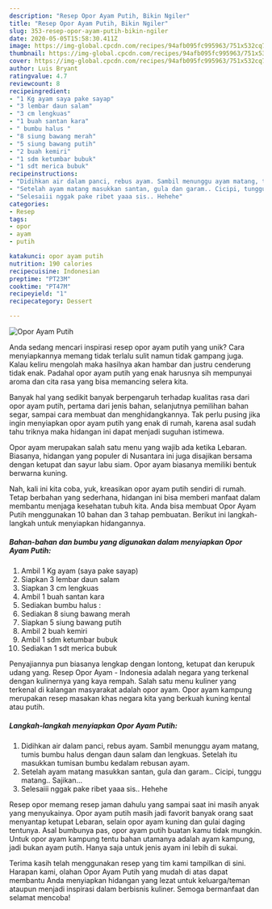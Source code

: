 ```yaml
---
description: "Resep Opor Ayam Putih, Bikin Ngiler"
title: "Resep Opor Ayam Putih, Bikin Ngiler"
slug: 353-resep-opor-ayam-putih-bikin-ngiler
date: 2020-05-05T15:58:30.411Z
image: https://img-global.cpcdn.com/recipes/94afb095fc995963/751x532cq70/opor-ayam-putih-foto-resep-utama.jpg
thumbnail: https://img-global.cpcdn.com/recipes/94afb095fc995963/751x532cq70/opor-ayam-putih-foto-resep-utama.jpg
cover: https://img-global.cpcdn.com/recipes/94afb095fc995963/751x532cq70/opor-ayam-putih-foto-resep-utama.jpg
author: Luis Bryant
ratingvalue: 4.7
reviewcount: 8
recipeingredient:
- "1 Kg ayam saya pake sayap"
- "3 lembar daun salam"
- "3 cm lengkuas"
- "1 buah santan kara"
- " bumbu halus "
- "8 siung bawang merah"
- "5 siung bawang putih"
- "2 buah kemiri"
- "1 sdm ketumbar bubuk"
- "1 sdt merica bubuk"
recipeinstructions:
- "Didihkan air dalam panci, rebus ayam. Sambil menunggu ayam matang, tumis bumbu halus dengan daun salam dan lengkuas. Setelah itu masukkan tumisan bumbu kedalam rebusan ayam."
- "Setelah ayam matang masukkan santan, gula dan garam.. Cicipi, tunggu matang.. Sajikan..."
- "Selesaiii nggak pake ribet yaaa sis.. Hehehe"
categories:
- Resep
tags:
- opor
- ayam
- putih

katakunci: opor ayam putih 
nutrition: 190 calories
recipecuisine: Indonesian
preptime: "PT23M"
cooktime: "PT47M"
recipeyield: "1"
recipecategory: Dessert

---
```



![Opor Ayam Putih](https://img-global.cpcdn.com/recipes/94afb095fc995963/751x532cq70/opor-ayam-putih-foto-resep-utama.jpg)

Anda sedang mencari inspirasi resep opor ayam putih yang unik? Cara menyiapkannya memang tidak terlalu sulit namun tidak gampang juga. Kalau keliru mengolah maka hasilnya akan hambar dan justru cenderung tidak enak. Padahal opor ayam putih yang enak harusnya sih mempunyai aroma dan cita rasa yang bisa memancing selera kita.

Banyak hal yang sedikit banyak berpengaruh terhadap kualitas rasa dari opor ayam putih, pertama dari jenis bahan, selanjutnya pemilihan bahan segar, sampai cara membuat dan menghidangkannya. Tak perlu pusing jika ingin menyiapkan opor ayam putih yang enak di rumah, karena asal sudah tahu triknya maka hidangan ini dapat menjadi suguhan istimewa.

Opor ayam merupakan salah satu menu yang wajib ada ketika Lebaran. Biasanya, hidangan yang populer di Nusantara ini juga disajikan bersama dengan ketupat dan sayur labu siam. Opor ayam biasanya memiliki bentuk berwarna kuning.


Nah, kali ini kita coba, yuk, kreasikan opor ayam putih sendiri di rumah. Tetap berbahan yang sederhana, hidangan ini bisa memberi manfaat dalam membantu menjaga kesehatan tubuh kita. Anda bisa membuat Opor Ayam Putih menggunakan 10 bahan dan 3 tahap pembuatan. Berikut ini langkah-langkah untuk menyiapkan hidangannya.

<!--inarticleads1-->

##### Bahan-bahan dan bumbu yang digunakan dalam menyiapkan Opor Ayam Putih:

1. Ambil 1 Kg ayam (saya pake sayap)
1. Siapkan 3 lembar daun salam
1. Siapkan 3 cm lengkuas
1. Ambil 1 buah santan kara
1. Sediakan  bumbu halus :
1. Sediakan 8 siung bawang merah
1. Siapkan 5 siung bawang putih
1. Ambil 2 buah kemiri
1. Ambil 1 sdm ketumbar bubuk
1. Sediakan 1 sdt merica bubuk


Penyajiannya pun biasanya lengkap dengan lontong, ketupat dan kerupuk udang yang. Resep Opor Ayam - Indonesia adalah negara yang terkenal dengan kulinernya yang kaya rempah. Salah satu menu kuliner yang terkenal di kalangan masyarakat adalah opor ayam. Opor ayam kampung merupakan resep masakan khas negara kita yang berkuah kuning kental atau putih. 

<!--inarticleads2-->

##### Langkah-langkah menyiapkan Opor Ayam Putih:

1. Didihkan air dalam panci, rebus ayam. Sambil menunggu ayam matang, tumis bumbu halus dengan daun salam dan lengkuas. Setelah itu masukkan tumisan bumbu kedalam rebusan ayam.
1. Setelah ayam matang masukkan santan, gula dan garam.. Cicipi, tunggu matang.. Sajikan...
1. Selesaiii nggak pake ribet yaaa sis.. Hehehe


Resep opor memang resep jaman dahulu yang sampai saat ini masih anyak yang menyukainya. Opor ayam putih masih jadi favorit banyak orang saat menyantap ketupat Lebaran, selain opor ayam kuning dan gulai daging tentunya. Asal bumbunya pas, opor ayam putih buatan kamu tidak mungkin. Untuk opor ayam kampung tentu bahan utamanya adalah ayam kampung, jadi bukan ayam putih. Hanya saja untuk jenis ayam ini lebih di sukai. 

Terima kasih telah menggunakan resep yang tim kami tampilkan di sini. Harapan kami, olahan Opor Ayam Putih yang mudah di atas dapat membantu Anda menyiapkan hidangan yang lezat untuk keluarga/teman ataupun menjadi inspirasi dalam berbisnis kuliner. Semoga bermanfaat dan selamat mencoba!
